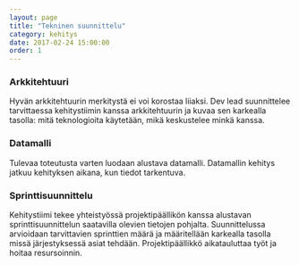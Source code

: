 ```yaml
---
layout: page
title: "Tekninen suunnittelu"
category: kehitys
date: 2017-02-24 15:00:00
order: 1
---
```


### Arkkitehtuuri

Hyvän arkkitehtuurin merkitystä ei voi korostaa liiaksi. Dev lead suunnittelee tarvittaessa kehitystiimin kanssa arkkitehtuurin ja kuvaa sen karkealla tasolla: mitä teknologioita käytetään, mikä keskustelee minkä kanssa.

### Datamalli

Tulevaa toteutusta varten luodaan alustava datamalli. Datamallin kehitys jatkuu kehityksen aikana, kun tiedot tarkentuva.

### Sprinttisuunnittelu

Kehitystiimi tekee yhteistyössä projektipäällikön kanssa alustavan sprinttisuunnittelun saatavilla olevien tietojen pohjalta. Suunnittelussa arvioidaan tarvittavien sprinttien määrä ja määritellään karkealla tasolla missä järjestyksessä asiat tehdään. Projektipäällikkö aikatauluttaa työt ja hoitaa resursoinnin.